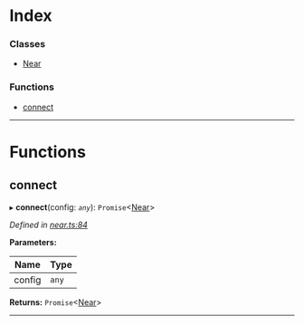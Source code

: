 

# Index

### Classes

* [Near](../classes/_near_.near.md)

### Functions

* [connect](_near_.md#connect)

---

# Functions

<a id="connect"></a>

##  connect

▸ **connect**(config: *`any`*): `Promise`<[Near](../classes/_near_.near.md)>

*Defined in [near.ts:84](https://github.com/nearprotocol/nearlib/blob/7c6612b/src.ts/near.ts#L84)*

**Parameters:**

| Name | Type |
| ------ | ------ |
| config | `any` |

**Returns:** `Promise`<[Near](../classes/_near_.near.md)>

___

